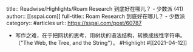 title:: Readwise/Highlights/Roam Research 到底好在哪儿？ - 少数派 (41)
author:: [[sspai.com]]
full-title:: Roam Research 到底好在哪儿？ - 少数派
category:: #articles
url:: https://sspai.com/post/60787

- 写作之难，在于把网状的思考，用树状的语法结构，转换成线性字符串。（"The Web, the Tree, and the String"）。 #Highlight #[[2021-04-12]]